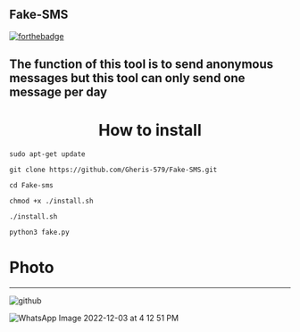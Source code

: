 ## Fake-SMS
[![forthebadge](https://forthebadge.com/images/badges/made-with-python.svg)](https://forthebadge.com)

<h2>The function of this tool is to send anonymous messages but this tool can only send one message per day </h2>

<h1  align="center">How to install</h1>

``
sudo apt-get update
``

``
git clone https://github.com/Gheris-579/Fake-SMS.git
``

``
cd Fake-sms
``

``
chmod +x ./install.sh
``

``
./install.sh
``

``
python3 fake.py
``



# Photo
***


![github](https://user-images.githubusercontent.com/103877241/205496862-6463e7e3-72fd-42db-81e5-50cf93b0e063.png)


![WhatsApp Image 2022-12-03 at 4 12 51 PM](https://user-images.githubusercontent.com/103877241/205496868-39c371fb-b185-4c1c-a486-6d8d969ce7e2.jpeg)


